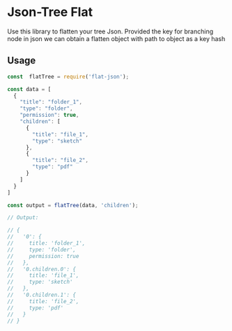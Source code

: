 # Json-Tree Flat
  Use this library to flatten your tree Json. Provided the key for  branching node in json  we can obtain a flatten  object with path to object as a key hash

## Usage

```js
const  flatTree = require('flat-json');

const data = [
  {
    "title": "folder_1",
    "type": "folder",
    "permission": true,
    "children": [
      {
        "title": "file_1",
        "type": "sketch"
      },
      {
        "title": "file_2",
        "type": "pdf"
      }
    ]
  }
]

const output = flatTree(data, 'children');

// Output:

// { 
//   '0': { 
//     title: 'folder_1', 
//     type: 'folder', 
//     permission: true 
//   },
//   '0.children.0': { 
//     title: 'file_1', 
//     type: 'sketch' 
//   },
//   '0.children.1': { 
//     title: 'file_2', 
//     type: 'pdf'
//   }
// }

```

